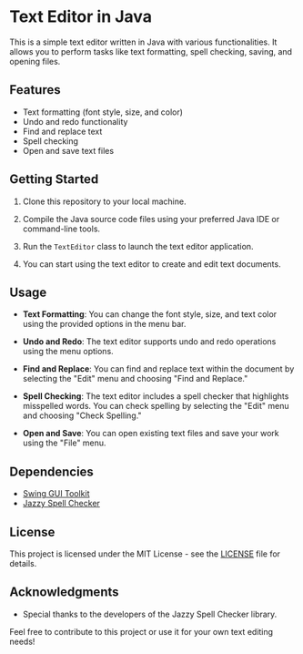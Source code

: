 # Text Editor in Java

This is a simple text editor written in Java with various functionalities. It allows you to perform tasks like text formatting, spell checking, saving, and opening files.

## Features

- Text formatting (font style, size, and color)
- Undo and redo functionality
- Find and replace text
- Spell checking
- Open and save text files

## Getting Started

1. Clone this repository to your local machine.

2. Compile the Java source code files using your preferred Java IDE or command-line tools.

3. Run the `TextEditor` class to launch the text editor application.

4. You can start using the text editor to create and edit text documents.

## Usage

- **Text Formatting**: You can change the font style, size, and text color using the provided options in the menu bar.

- **Undo and Redo**: The text editor supports undo and redo operations using the menu options.

- **Find and Replace**: You can find and replace text within the document by selecting the "Edit" menu and choosing "Find and Replace."

- **Spell Checking**: The text editor includes a spell checker that highlights misspelled words. You can check spelling by selecting the "Edit" menu and choosing "Check Spelling."

- **Open and Save**: You can open existing text files and save your work using the "File" menu.

## Dependencies

- [Swing GUI Toolkit](https://docs.oracle.com/en/java/javase/11/docs/api/java.desktop/javax/swing/package-summary.html)
- [Jazzy Spell Checker](https://github.com/dwursteisen/jazzy)

## License

This project is licensed under the MIT License - see the [LICENSE](LICENSE) file for details.

## Acknowledgments

- Special thanks to the developers of the Jazzy Spell Checker library.

Feel free to contribute to this project or use it for your own text editing needs!
